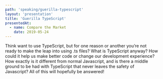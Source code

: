 ```yaml
---
path: 'speaking/guerilla-typescript'
layout: 'presentation'
title: 'Guerilla TypeScript'
presentedAt:
  - name: Compare the Market
    date: 2019-05-24
---
```


Think want to use TypeScript, but for one reason or another you’re not ready to make the leap into using .ts files? What is TypeScript anyway? How could it help us make better code or change our development experience? How exactly is it different from normal Javascript, and is there a middle ground to be had with TypeScript that never leaves the safety of Javascript? All of this will hopefully be answered!
